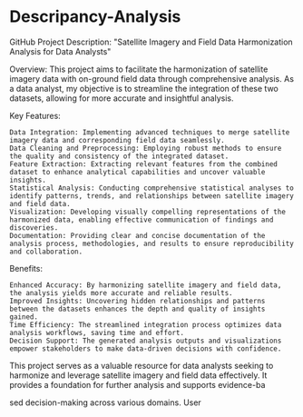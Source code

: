 # Descripancy-Analysis
GitHub Project Description:
"Satellite Imagery and Field Data Harmonization Analysis for Data Analysts"

Overview:
This project aims to facilitate the harmonization of satellite imagery data with on-ground field data through comprehensive analysis. 
As a data analyst, my objective is to streamline the integration of these two datasets, allowing for more accurate and insightful analysis.

Key Features:

    Data Integration: Implementing advanced techniques to merge satellite imagery data and corresponding field data seamlessly.
    Data Cleaning and Preprocessing: Employing robust methods to ensure the quality and consistency of the integrated dataset.
    Feature Extraction: Extracting relevant features from the combined dataset to enhance analytical capabilities and uncover valuable insights.
    Statistical Analysis: Conducting comprehensive statistical analyses to identify patterns, trends, and relationships between satellite imagery and field data.
    Visualization: Developing visually compelling representations of the harmonized data, enabling effective communication of findings and discoveries.
    Documentation: Providing clear and concise documentation of the analysis process, methodologies, and results to ensure reproducibility and collaboration.

Benefits:

    Enhanced Accuracy: By harmonizing satellite imagery and field data, the analysis yields more accurate and reliable results.
    Improved Insights: Uncovering hidden relationships and patterns between the datasets enhances the depth and quality of insights gained.
    Time Efficiency: The streamlined integration process optimizes data analysis workflows, saving time and effort.
    Decision Support: The generated analysis outputs and visualizations empower stakeholders to make data-driven decisions with confidence.

This project serves as a valuable resource for data analysts seeking to harmonize and leverage satellite imagery and field data effectively. It provides a foundation for further analysis and supports evidence-ba

sed decision-making across various domains.
User

